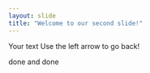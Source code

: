 ```yaml
---
layout: slide
title: "Welcome to our second slide!"
---
```

Your text
Use the left arrow to go back!

done and done
